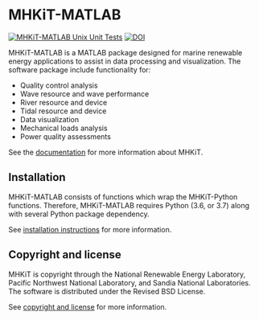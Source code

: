 MHKiT-MATLAB
===================================
[![MHKiT-MATLAB Unix Unit Tests](https://github.com/simmsa/MHKiT-MATLAB-2/actions/workflows/unix_unit_tests.yml/badge.svg)](https://github.com/simmsa/MHKiT-MATLAB-2/actions/workflows/unix_unit_tests.yml) [![DOI](https://zenodo.org/badge/DOI/10.5281/zenodo.3928405.svg)](https://doi.org/10.5281/zenodo.3928405)

MHKiT-MATLAB is a MATLAB package designed for marine renewable energy applications to assist in
data processing and visualization.  The software package include functionality for:

* Quality control analysis
* Wave resource and wave performance
* River resource and device
* Tidal resource and device
* Data visualization
* Mechanical loads analysis
* Power quality assessments

See the [documentation](https://mhkit-software.github.io/MHKiT/) for more information about MHKiT.

Installation
------------------------
MHKiT-MATLAB consists of functions which wrap the MHKiT-Python functions. Therefore, MHKiT-MATLAB requires Python (3.6, or 3.7) along with several Python
package dependency.

See [installation instructions](https://mhkit-software.github.io/MHKiT/installation.html) for more information.

Copyright and license
------------------------
MHKiT is copyright through the National Renewable Energy Laboratory,
Pacific Northwest National Laboratory, and Sandia National Laboratories.
The software is distributed under the Revised BSD License.

See [copyright and license](https://mhkit-software.github.io/MHKiT/license.html) for more information.
